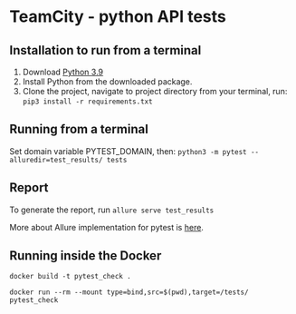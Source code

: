 # TeamCity - python API tests

## Installation to run from a terminal

1. Download [Python 3.9](https://www.python.org/downloads/)
2. Install Python from the downloaded package.
3. Clone the project, navigate to project directory from your terminal, run:
```pip3 install -r requirements.txt```

## Running from a terminal
Set domain variable PYTEST_DOMAIN, then:
```python3 -m pytest --alluredir=test_results/ tests```

## Report
To generate the report, run ```allure serve test_results```

More about Allure implementation for pytest is [here](https://docs.qameta.io/allure/#_pytest).

## Running inside the Docker
```docker build -t pytest_check .```

```docker run --rm --mount type=bind,src=$(pwd),target=/tests/ pytest_check```



